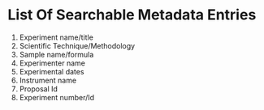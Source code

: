 # List Of Searchable Metadata Entries

1. Experiment name/title
2. Scientific Technique/Methodology
3. Sample name/formula
4. Experimenter name
6. Experimental dates
7. Instrument name
8. Proposal Id
9. Experiment number/Id
